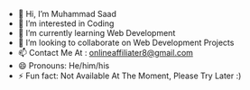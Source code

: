 - 👋 Hi, I’m Muhammad Saad
- 👀 I’m interested in Coding
- 🌱 I’m currently learning Web Development
- 💞️ I’m looking to collaborate on Web Development Projects
- 📫 Contact Me At : onlineaffiliater8@gmail.com
- 😄 Pronouns: He/him/his
- ⚡ Fun fact: Not Available At The Moment, Please Try Later :)

